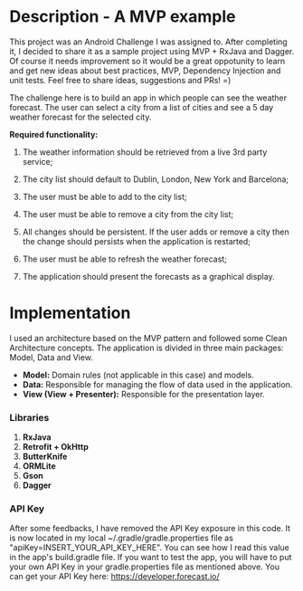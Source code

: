 # Description - A MVP example
This project was an Android Challenge I was assigned to.
After completing it, I decided to share it as a sample project using MVP + RxJava and Dagger. Of course it needs improvement so it would be a great oppotunity to learn and get new ideas about best practices, MVP, Dependency Injection and unit tests.
Feel free to share ideas, suggestions and PRs! =)

The challenge here is to build an app in which people can see the weather forecast. The user can select a city from a list of cities and see a 5 day weather forecast for the selected city.

**Required functionality:**

1. The weather information should be retrieved from a live 3rd party service;

2. The city list should default to Dublin, London, New York and Barcelona;

3. The user must be able to add to the city list;

4. The user must be able to remove a city from the city list;

5. All changes should be persistent. If the user adds or remove a city then the change should persists when the application is restarted;

6. The user must be able to refresh the weather forecast;

7. The application should present the forecasts as a graphical display.

# Implementation 

I used an architecture based on the MVP pattern and followed some Clean Architecture concepts.
The application is divided in three main packages: Model, Data and View.

- **Model:** Domain rules (not applicable in this case) and models.
- **Data:** Responsible for managing the flow of data used in the application. 
- **View (View + Presenter):** Responsible for the presentation layer.

### Libraries

1. **RxJava**
2. **Retrofit + OkHttp**
3. **ButterKnife**
4. **ORMLite**
5. **Gson**
6. **Dagger**

### API Key
After some feedbacks, I have removed the API Key exposure in this code. It is now located in my local ~/.gradle/gradle.properties file as "apiKey=INSERT_YOUR_API_KEY_HERE". You can see how I read this value in the app's build.gradle file.
If you want to test the app, you will have to put your own API Key in your gradle.properties file as mentioned above.
You can get your API Key here: https://developer.forecast.io/
